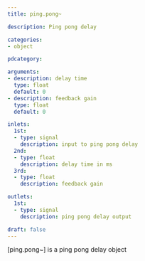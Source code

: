 ```yaml
---
title: ping.pong~

description: Ping pong delay

categories:
- object

pdcategory:

arguments:
- description: delay time
  type: float
  default: 0
- description: feedback gain
  type: float
  default: 0

inlets:
  1st:
  - type: signal
    description: input to ping pong delay
  2nd:
  - type: float
    description: delay time in ms
  3rd:
  - type: float
    description: feedback gain

outlets:
  1st:
  - type: signal
    description: ping pong delay output

draft: false
---
```


[ping.pong~] is a ping pong delay object

